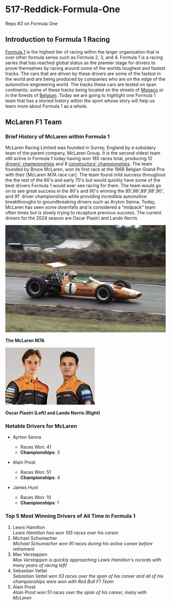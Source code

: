 # 517-Reddick-Formula-One
 
 Repo #2 on Formula One

## Introduction to Formula 1 Racing

[Formula 1](https://www.formula1.com/) is the highest tier of racing within the larger organization that is over other formula series such as Formula 2, 3, and 4. Formula 1 is a racing series that has reached global status as the premier stage for drivers to prove themselves by racing around some of the worlds toughest and fastest tracks. The cars that are driven by these drivers are some of the fastest in the world and are being produced by companies who are on the edge of the automotive engineering world. The tracks these cars are tested on span continents; some of these tracks being located on the streets of [Monaco] or in the forests of [Belgium]. Today we are going to highlight one Formula 1 team that has a storied history within the sport whose story will help us learn more about Formula 1 as a whole. 


## McLaren F1 Team  
### Brief History of McLaren within Formula 1

McLaren Racing Limited was founded in Surrey, England by a subsidary team of the parent company, McLaren Group. It is the second oldest team still active in Formula 1 today having won 185 races total, producing 12 [drivers' championships](https://www.formula1.com/en/results/2024/team) and 8 [constructors' championships](https://www.formula1.com/en/results/2024/drivers). The team founded by Bruce McLaren, won its first race at the 1968 Belgian Grand Prix with their [McLaren M7A race car]. The team found mild success throughout the the rest of the 60's and early 70's but would quickly have some of the best drivers Formula 1 would ever see racing for them. The team would go on to see great success in the 80's and 90's winning the 85',86',89',88',90', and 91' driver championships while providing incredible automotive breakthroughs to groundbreaking drivers such as Aryton Senna. Today, McLaren has seen some downfalls and is considered a "midpack" team often times but is slowly trying to recapture previous success. The current drivers for the 2024 season are Oscar Piastri and Lando Norris

![McLaren M7A](images/McLaren%20M7a.jpg)

   **The McLaren M7A**

![Oscar Piastri and Lando Norris](images/OandL.jpg)

**Oscar Piastri (Left) and Lando Norris (Right)**





### Notable Drivers for McLaren

* Ayrton Senna
    * Races Won: 41
    * **Championships**: 3

* Alain Prost
    * Races Won: 51
    * **Championships**: 4

* James Hunt
    * Races Won: 10
    * **Championships**: 1



### Top 5 Most Winning Drivers of All Time in Formula 1

1. Lewis Hamilton  
_Lewis Hamilton has won 105 races over his career_
2. Michael Schumacher  
_Michael Schumacher won 91 races during his active career before retirement_
3. Max Verstappen  
 _Max Verstappen is quickly approaching Lewis Hamilton's records with many years of racing left!_
4. Sebastian Vettel  
_Sebastian Vettel won 53 races over the span of his career and all of his championships were won with Red Bull F1 Team_
5. Alain Prost  
_Alain Prost won 51 races over the span of his career, many with McLaren_


[Monaco]: https://www.formula1.com/en/information/monaco-circuit-de-monaco-monte-carlo.2ZWRtIcSI6ZzVGX1uGRpkJ
[Belgium]: https://www.formula1.com/en/racing/2024/belgium/circuit

